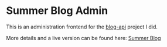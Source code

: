 # Summer Blog Admin

This is an administration frontend for the [blog-api](https://github.com/alessandrovinciabc/blog-api) project I did.

More details and a live version can be found here: [Summer Blog](https://github.com/alessandrovinciabc/summer-blog)
